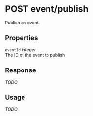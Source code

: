 # <span class="badge badge-light">POST</span> <span class="badge badge-light">event/publish</span>


Publish an event.

## Properties

`eventId` *integer*  
The ID of the event to publish


## Response

*TODO*

## Usage

*TODO*


